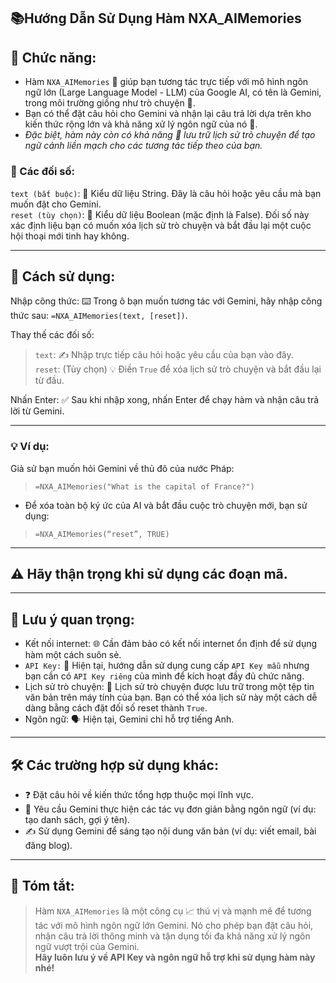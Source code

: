 ## **📚Hướng Dẫn Sử Dụng Hàm NXA_AIMemories**  

## 🌟 Chức năng:  
- Hàm `NXA_AIMemories` 🤝 giúp bạn tương tác trực tiếp với mô hình ngôn ngữ lớn (Large Language Model - LLM) của Google AI, có tên là Gemini, trong môi trường giống như trò chuyện 💬.  
- Bạn có thể đặt câu hỏi cho Gemini và nhận lại câu trả lời dựa trên kho kiến thức rộng lớn và khả năng xử lý ngôn ngữ của nó 🧠.  
- *Đặc biệt, hàm này còn có khả năng 💾 lưu trữ lịch sử trò chuyện để tạo ngữ cảnh liền mạch cho các tương tác tiếp theo của bạn.*  

### 📝 Các đối số:  
`text (bắt buộc)`: 🔑 Kiểu dữ liệu String. Đây là câu hỏi hoặc yêu cầu mà bạn muốn đặt cho Gemini.  
`reset (tùy chọn)`: 🔄 Kiểu dữ liệu Boolean (mặc định là False). Đối số này xác định liệu bạn có muốn xóa lịch sử trò chuyện và bắt đầu lại một cuộc hội thoại mới tinh hay không.  

---

## 🚀 Cách sử dụng:

Nhập công thức: ⌨️ Trong ô bạn muốn tương tác với Gemini, hãy nhập công thức sau: `=NXA_AIMemories(text, [reset])`.

Thay thế các đối số:  
> `text`: ✍️ Nhập trực tiếp câu hỏi hoặc yêu cầu của bạn vào đây.  
> `reset`: (Tùy chọn) 💡 Điền `True` để xóa lịch sử trò chuyện và bắt đầu lại từ đầu.  

Nhấn Enter: ✅ Sau khi nhập xong, nhấn Enter để chạy hàm và nhận câu trả lời từ Gemini.

---

### 💡 Ví dụ:
Giả sử bạn muốn hỏi Gemini về thủ đô của nước Pháp:  
> `=NXA_AIMemories("What is the capital of France?")`

- Để xóa toàn bộ ký ức của AI và bắt đầu cuộc trò chuyện mới, bạn sử dụng:  
> `=NXA_AIMemories(“reset”, TRUE)`  

---

## ⚠️ Hãy thận trọng khi sử dụng các đoạn mã.  

---

## 📌 Lưu ý quan trọng:
- Kết nối internet: 🌐 Cần đảm bảo có kết nối internet ổn định để sử dụng hàm một cách suôn sẻ.  
- `API Key:` 🔑 Hiện tại, hướng dẫn sử dụng cung cấp `API Key mẫu` nhưng bạn cần có `API Key riêng` của mình để kích hoạt đầy đủ chức năng.  
- Lịch sử trò chuyện: 📂 Lịch sử trò chuyện được lưu trữ trong một tệp tin văn bản trên máy tính của bạn. Bạn có thể xóa lịch sử này một cách dễ dàng bằng cách đặt đối số reset thành `True`.  
- Ngôn ngữ: 🗣️ Hiện tại, Gemini chỉ hỗ trợ tiếng Anh.  

---

## 🛠️ Các trường hợp sử dụng khác:  
- ❓ Đặt câu hỏi về kiến thức tổng hợp thuộc mọi lĩnh vực.  
- 📝 Yêu cầu Gemini thực hiện các tác vụ đơn giản bằng ngôn ngữ (ví dụ: tạo danh sách, gợi ý tên).  
- ✍️ Sử dụng Gemini để sáng tạo nội dung văn bản (ví dụ: viết email, bài đăng blog).  

---

## 🎯 Tóm tắt:  
> Hàm `NXA_AIMemories` là một công cụ 📈 thú vị và mạnh mẽ để tương tác với mô hình ngôn ngữ lớn Gemini. Nó cho phép bạn đặt câu hỏi, nhận câu trả lời thông minh và tận dụng tối đa khả năng xử lý ngôn ngữ vượt trội của Gemini.  
**Hãy luôn lưu ý về API Key và ngôn ngữ hỗ trợ khi sử dụng hàm này nhé!**
